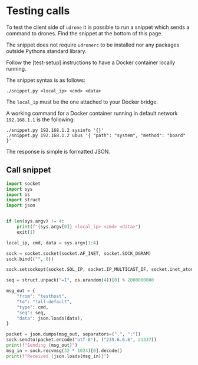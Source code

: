 # Testing calls

To test the client side of `udrone` it is possible to run a snippet which sends
a command to drones. Find the snippet at the bottom of this page.

The snippet does not require `udronerc` to be installed nor any packages
outside Pythons standard library.

Follow the [test-setup] instructions to have a Docker container locally running.

The snippet syntax is as follows:

    ./snippet.py <local_ip> <cmd> <data>

The `local_ip` must be the one attached to your Docker bridge.

A working command for a Docker container running in default network `192.168.1.1` is the following:

    ./snippet.py 192.168.1.2 sysinfo '{}'
    ./snippet.py 192.168.1.2 ubus '{ "path": "system", "method": "board" }'

The response is simple is formatted JSON.

## Call snippet

```python
import socket
import sys
import os
import struct
import json


if len(sys.argv) != 4:
    print(f"{sys.argv[0]} <local_ip> <cmd> <data>")
    exit(1)

local_ip, cmd, data = sys.argv[1:4]

sock = socket.socket(socket.AF_INET, socket.SOCK_DGRAM)
sock.bind(("", 0))

sock.setsockopt(socket.SOL_IP, socket.IP_MULTICAST_IF, socket.inet_aton(local_ip))

seq = struct.unpack("=I", os.urandom(4))[0] % 2000000000

msg_out = {
    "from": "testhost",
    "to": "!all-default",
    "type": cmd,
    "seq": seq,
    "data": json.loads(data),
}

packet = json.dumps(msg_out, separators=(",", ":"))
sock.sendto(packet.encode("utf-8"), ("239.6.6.6", 21337))
print(f"Sending {msg_out}")
msg_in = sock.recvmsg(32 * 1024)[0].decode()
print(f"Received {json.loads(msg_in)}")
```
